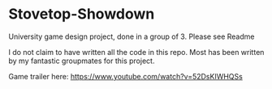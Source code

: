 # Stovetop-Showdown
 University game design project, done in a group of 3. Please see Readme

I do not claim to have written all the code in this repo. Most has been written by my fantastic groupmates for this project. 

Game trailer here: https://www.youtube.com/watch?v=52DsKIWHQSs
